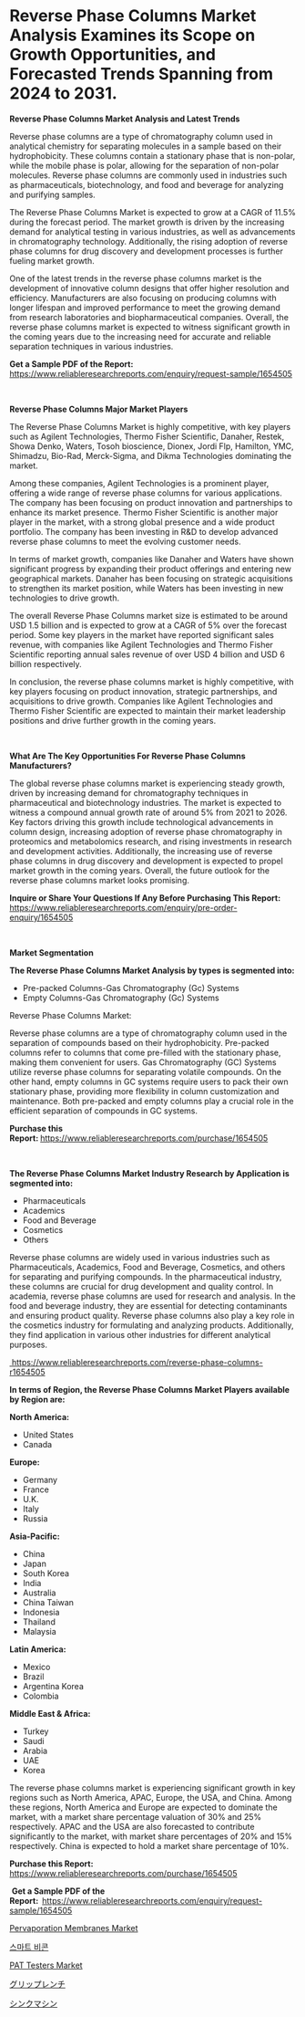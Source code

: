 <p><h1>Reverse Phase Columns Market Analysis Examines its Scope on Growth Opportunities, and Forecasted Trends Spanning from 2024 to 2031.</h1></p><p><strong>Reverse Phase Columns Market Analysis and Latest Trends</strong></p>
<p><p>Reverse phase columns are a type of chromatography column used in analytical chemistry for separating molecules in a sample based on their hydrophobicity. These columns contain a stationary phase that is non-polar, while the mobile phase is polar, allowing for the separation of non-polar molecules. Reverse phase columns are commonly used in industries such as pharmaceuticals, biotechnology, and food and beverage for analyzing and purifying samples.</p><p>The Reverse Phase Columns Market is expected to grow at a CAGR of 11.5% during the forecast period. The market growth is driven by the increasing demand for analytical testing in various industries, as well as advancements in chromatography technology. Additionally, the rising adoption of reverse phase columns for drug discovery and development processes is further fueling market growth.</p><p>One of the latest trends in the reverse phase columns market is the development of innovative column designs that offer higher resolution and efficiency. Manufacturers are also focusing on producing columns with longer lifespan and improved performance to meet the growing demand from research laboratories and biopharmaceutical companies. Overall, the reverse phase columns market is expected to witness significant growth in the coming years due to the increasing need for accurate and reliable separation techniques in various industries.</p></p>
<p><strong>Get a Sample PDF of the Report:&nbsp;</strong> <a href="https://www.reliableresearchreports.com/enquiry/request-sample/1654505">https://www.reliableresearchreports.com/enquiry/request-sample/1654505</a></p>
<p>&nbsp;</p>
<p><strong>Reverse Phase Columns Major Market Players</strong></p>
<p><p>The Reverse Phase Columns Market is highly competitive, with key players such as Agilent Technologies, Thermo Fisher Scientific, Danaher, Restek, Showa Denko, Waters, Tosoh bioscience, Dionex, Jordi Flp, Hamilton, YMC, Shimadzu, Bio-Rad, Merck-Sigma, and Dikma Technologies dominating the market.</p><p>Among these companies, Agilent Technologies is a prominent player, offering a wide range of reverse phase columns for various applications. The company has been focusing on product innovation and partnerships to enhance its market presence. Thermo Fisher Scientific is another major player in the market, with a strong global presence and a wide product portfolio. The company has been investing in R&D to develop advanced reverse phase columns to meet the evolving customer needs.</p><p>In terms of market growth, companies like Danaher and Waters have shown significant progress by expanding their product offerings and entering new geographical markets. Danaher has been focusing on strategic acquisitions to strengthen its market position, while Waters has been investing in new technologies to drive growth.</p><p>The overall Reverse Phase Columns market size is estimated to be around USD 1.5 billion and is expected to grow at a CAGR of 5% over the forecast period. Some key players in the market have reported significant sales revenue, with companies like Agilent Technologies and Thermo Fisher Scientific reporting annual sales revenue of over USD 4 billion and USD 6 billion respectively.</p><p>In conclusion, the reverse phase columns market is highly competitive, with key players focusing on product innovation, strategic partnerships, and acquisitions to drive growth. Companies like Agilent Technologies and Thermo Fisher Scientific are expected to maintain their market leadership positions and drive further growth in the coming years.</p></p>
<p>&nbsp;</p>
<p><strong>What Are The Key Opportunities For Reverse Phase Columns Manufacturers?</strong></p>
<p><p>The global reverse phase columns market is experiencing steady growth, driven by increasing demand for chromatography techniques in pharmaceutical and biotechnology industries. The market is expected to witness a compound annual growth rate of around 5% from 2021 to 2026. Key factors driving this growth include technological advancements in column design, increasing adoption of reverse phase chromatography in proteomics and metabolomics research, and rising investments in research and development activities. Additionally, the increasing use of reverse phase columns in drug discovery and development is expected to propel market growth in the coming years. Overall, the future outlook for the reverse phase columns market looks promising.</p></p>
<p><strong>Inquire or Share Your Questions If Any Before Purchasing This Report:</strong> <a href="https://www.reliableresearchreports.com/enquiry/pre-order-enquiry/1654505">https://www.reliableresearchreports.com/enquiry/pre-order-enquiry/1654505</a></p>
<p>&nbsp;</p>
<p><strong>Market Segmentation</strong></p>
<p><strong>The Reverse Phase Columns Market Analysis by types is segmented into:</strong></p>
<p><ul><li>Pre-packed Columns-Gas Chromatography (Gc) Systems</li><li>Empty Columns-Gas Chromatography (Gc) Systems</li></ul></p>
<p><p>Reverse Phase Columns Market:</p><p>Reverse phase columns are a type of chromatography column used in the separation of compounds based on their hydrophobicity. Pre-packed columns refer to columns that come pre-filled with the stationary phase, making them convenient for users. Gas Chromatography (GC) Systems utilize reverse phase columns for separating volatile compounds. On the other hand, empty columns in GC systems require users to pack their own stationary phase, providing more flexibility in column customization and maintenance. Both pre-packed and empty columns play a crucial role in the efficient separation of compounds in GC systems.</p></p>
<p><strong>Purchase this Report:&nbsp;</strong><a href="https://www.reliableresearchreports.com/purchase/1654505">https://www.reliableresearchreports.com/purchase/1654505</a></p>
<p>&nbsp;</p>
<p><strong>The Reverse Phase Columns Market Industry Research by Application is segmented into:</strong></p>
<p><ul><li>Pharmaceuticals</li><li>Academics</li><li>Food and Beverage</li><li>Cosmetics</li><li>Others</li></ul></p>
<p><p>Reverse phase columns are widely used in various industries such as Pharmaceuticals, Academics, Food and Beverage, Cosmetics, and others for separating and purifying compounds. In the pharmaceutical industry, these columns are crucial for drug development and quality control. In academia, reverse phase columns are used for research and analysis. In the food and beverage industry, they are essential for detecting contaminants and ensuring product quality. Reverse phase columns also play a key role in the cosmetics industry for formulating and analyzing products. Additionally, they find application in various other industries for different analytical purposes.</p></p>
<p><a href="https://www.reliableresearchreports.com/reverse-phase-columns-r1654505">&nbsp;https://www.reliableresearchreports.com/reverse-phase-columns-r1654505</a></p>
<p><strong>In terms of Region, the Reverse Phase Columns Market Players available by Region are:</strong></p>
<p>
    <p> <strong> North America: </strong>
        <ul>
            <li>United States</li>
            <li>Canada</li>
        </ul>
        </p> 
    <p> <strong> Europe: </strong>
        <ul>
            <li>Germany</li>
            <li>France</li>
            <li>U.K.</li>
            <li>Italy</li>
            <li>Russia</li>
        </ul>
        </p> 
    <p> <strong> Asia-Pacific: </strong>
        <ul>
            <li>China</li>
            <li>Japan</li>
            <li>South Korea</li>
            <li>India</li>
            <li>Australia</li>
            <li>China Taiwan</li>
            <li>Indonesia</li>
            <li>Thailand</li>
            <li>Malaysia</li>
        </ul>
        </p> 
    <p> <strong> Latin America: </strong>
        <ul>
            <li>Mexico</li>
            <li>Brazil</li>
            <li>Argentina Korea</li>
            <li>Colombia</li>
        </ul>
        </p> 
    <p> <strong> Middle East & Africa: </strong>
        <ul>
            <li>Turkey</li>
            <li>Saudi</li>
            <li>Arabia</li>
            <li>UAE</li>
            <li>Korea</li>
        </ul>
    </p>
    </p>
<p><p>The reverse phase columns market is experiencing significant growth in key regions such as North America, APAC, Europe, the USA, and China. Among these regions, North America and Europe are expected to dominate the market, with a market share percentage valuation of 30% and 25% respectively. APAC and the USA are also forecasted to contribute significantly to the market, with market share percentages of 20% and 15% respectively. China is expected to hold a market share percentage of 10%.</p></p>
<p><strong>Purchase this Report: </strong><a href="https://www.reliableresearchreports.com/purchase/1654505">https://www.reliableresearchreports.com/purchase/1654505</a></p>
<p>&nbsp;<strong>Get a Sample PDF of the Report:&nbsp;&nbsp;</strong><a href="https://www.reliableresearchreports.com/enquiry/request-sample/1654505">https://www.reliableresearchreports.com/enquiry/request-sample/1654505</a></p>
<p><strong></strong></p>
<p><p><a href="https://issuu.com/reportprime-2/docs/pervaporation-membranes-market-size-2030.pptx">Pervaporation Membranes Market</a></p><p><a href="https://medium.com/@wiltonbrakus2022/%EC%8A%A4%EB%A7%88%ED%8A%B8-%EB%B9%84%EC%BD%98-%EC%8B%9C%EC%9E%A5%EC%9D%80-%EC%8B%9C%EC%9E%A5-%EC%A0%90%EC%9C%A0%EC%9C%A8-%ED%81%AC%EA%B8%B0-%EB%B0%8F-2031%EB%85%84%EA%B9%8C%EC%A7%80-%EC%98%88%EC%83%81%EB%90%9C-%EC%98%88%EC%B8%A1%EC%97%90-%EC%B4%88%EC%A0%90%EC%9D%84-%EB%A7%9E%EC%B6%94%EA%B3%A0-%EC%9E%88%EC%8A%B5%EB%8B%88%EB%8B%A4-a65a59819bff">스마트 비콘</a></p><p><a href="https://github.com/lbird53714/Market-Research-Report-List-4/blob/main/pat-testers-market.md">PAT Testers Market</a></p><p><a href="https://github.com/JaydaWisoky2014/Market-Research-Report-List-1/blob/main/637970437799.md">グリップレンチ</a></p><p><a href="https://github.com/joaejkdzgyljvo6/Market-Research-Report-List-1/blob/main/298895537798.md">シンクマシン</a></p></p>
